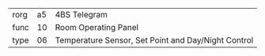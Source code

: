 
|    |   |   |
| -- | - | - |
| rorg | a5 | 4BS Telegram |
| func | 10 | Room Operating Panel |
| type | 06 | Temperature Sensor, Set Point and Day/Night Control |
